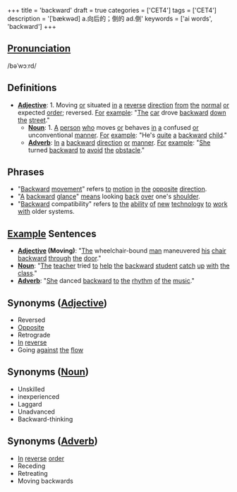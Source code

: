 +++
title = 'backward'
draft = true
categories = ['CET4']
tags = ['CET4']
description = '[ˈbækwəd] a.向后的；倒的 ad.倒'
keywords = ['ai words', 'backward']
+++

## [Pronunciation](/en/post/pronunciation/)
/bəˈwɔːrd/

## Definitions
- **[Adjective](/en/post/adjective/)**: 1. Moving [or](/en/post/or/) situated [in](/en/post/in/) [a](/en/post/a/) [reverse](/en/post/reverse/) [direction](/en/post/direction/) [from](/en/post/from/) [the](/en/post/the/) [normal](/en/post/normal/) [or](/en/post/or/) expected [order](/en/post/order/); reversed. [For](/en/post/for/) [example](/en/post/example/): "[The](/en/post/the/) [car](/en/post/car/) drove [backward](/en/post/backward/) [down](/en/post/down/) [the](/en/post/the/) [street](/en/post/street/)."
   - **[Noun](/en/post/noun/)**: 1. [A](/en/post/a/) [person](/en/post/person/) [who](/en/post/who/) moves [or](/en/post/or/) behaves [in](/en/post/in/) [a](/en/post/a/) confused [or](/en/post/or/) unconventional [manner](/en/post/manner/). [For](/en/post/for/) [example](/en/post/example/): "He's [quite](/en/post/quite/) [a](/en/post/a/) [backward](/en/post/backward/) [child](/en/post/child/)."
   - **[Adverb](/en/post/adverb/)**: [In](/en/post/in/) [a](/en/post/a/) [backward](/en/post/backward/) [direction](/en/post/direction/) [or](/en/post/or/) [manner](/en/post/manner/). [For](/en/post/for/) [example](/en/post/example/): "[She](/en/post/she/) turned [backward](/en/post/backward/) [to](/en/post/to/) [avoid](/en/post/avoid/) [the](/en/post/the/) [obstacle](/en/post/obstacle/)."

## Phrases
- "[Backward](/en/post/backward/) [movement](/en/post/movement/)" refers [to](/en/post/to/) [motion](/en/post/motion/) [in](/en/post/in/) [the](/en/post/the/) [opposite](/en/post/opposite/) [direction](/en/post/direction/).
- "[A](/en/post/a/) [backward](/en/post/backward/) [glance](/en/post/glance/)" [means](/en/post/means/) looking [back](/en/post/back/) [over](/en/post/over/) one's [shoulder](/en/post/shoulder/).
- "[Backward](/en/post/backward/) compatibility" refers [to](/en/post/to/) [the](/en/post/the/) [ability](/en/post/ability/) [of](/en/post/of/) [new](/en/post/new/) [technology](/en/post/technology/) [to](/en/post/to/) [work](/en/post/work/) [with](/en/post/with/) older systems.

## [Example](/en/post/example/) Sentences
- **[Adjective](/en/post/adjective/) (Moving)**: "[The](/en/post/the/) wheelchair-bound [man](/en/post/man/) maneuvered [his](/en/post/his/) [chair](/en/post/chair/) [backward](/en/post/backward/) [through](/en/post/through/) [the](/en/post/the/) [door](/en/post/door/)."
- **[Noun](/en/post/noun/)**: "[The](/en/post/the/) [teacher](/en/post/teacher/) tried [to](/en/post/to/) [help](/en/post/help/) [the](/en/post/the/) [backward](/en/post/backward/) [student](/en/post/student/) [catch](/en/post/catch/) [up](/en/post/up/) [with](/en/post/with/) [the](/en/post/the/) [class](/en/post/class/)."
- **[Adverb](/en/post/adverb/)**: "[She](/en/post/she/) danced [backward](/en/post/backward/) [to](/en/post/to/) [the](/en/post/the/) [rhythm](/en/post/rhythm/) [of](/en/post/of/) [the](/en/post/the/) [music](/en/post/music/)."

## Synonyms ([Adjective](/en/post/adjective/))
- Reversed
- [Opposite](/en/post/opposite/)
- Retrograde
- [In](/en/post/in/) [reverse](/en/post/reverse/)
- Going [against](/en/post/against/) [the](/en/post/the/) [flow](/en/post/flow/)

## Synonyms ([Noun](/en/post/noun/))
- Unskilled
- inexperienced
- Laggard
- Unadvanced
- Backward-thinking

## Synonyms ([Adverb](/en/post/adverb/))
- [In](/en/post/in/) [reverse](/en/post/reverse/) [order](/en/post/order/)
- Receding
- Retreating
- Moving backwards
